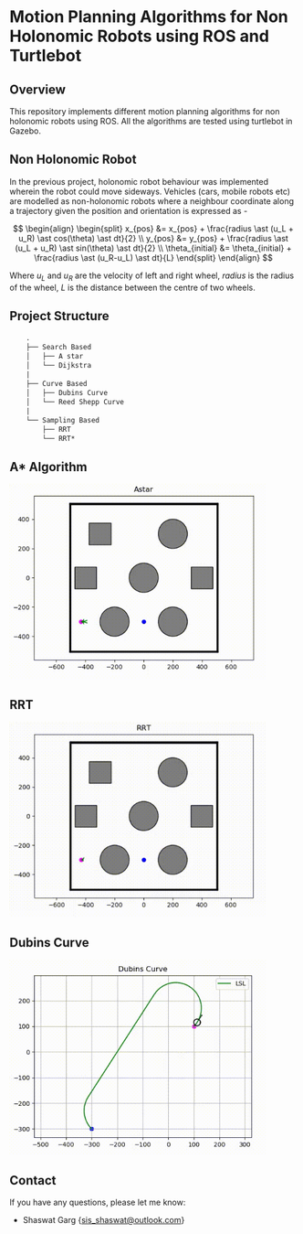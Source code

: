 # Motion Planning Algorithms for Non Holonomic Robots using ROS and Turtlebot

## Overview
This repository implements different motion planning algorithms for non holonomic robots using ROS. All the algorithms are tested using turtlebot in Gazebo. 

## Non Holonomic Robot

In the previous project, holonomic robot behaviour was implemented wherein the robot could move sideways. Vehicles (cars, mobile robots etc) are modelled as non-holonomic robots where a neighbour coordinate along a trajectory given the position and orientation is expressed as - 

$$ \begin{align}
\begin{split}
  x_{pos} &= x_{pos} + \frac{radius \ast (u_L + u_R) \ast cos(\theta) \ast dt}{2}
\\
  y_{pos} &= y_{pos} + \frac{radius \ast (u_L + u_R) \ast sin(\theta) \ast dt}{2}
\\
  \theta_{initial} &= \theta_{initial} + \frac{radius \ast (u_R-u_L) \ast dt}{L}
\end{split}
\end{align} $$

Where $u_L$ and $u_R$ are the velocity of left and right wheel, $radius$ is the radius of the wheel, $L$ is the distance between the centre of two wheels.

## Project Structure

```
    .
    ├── Search Based            
    │   ├── A star       
    │   └── Dijkstra       
    |    
    ├── Curve Based            
    │   ├── Dubins Curve       
    │   └── Reed Shepp Curve       
    |
    └── Sampling Based
        ├── RRT       
        └── RRT*            

```

## A* Algorithm

<div align=left>
    <td><img src="./results/Astar.gif" alt="Astar" width="450"/></a></td>
</div>

## RRT

<div align=left>
    <td><img src="./results/RRT.gif" alt="RRT" width="450"/></a></td>
</div>

## Dubins Curve

<div align=left>
    <td><img src="./results/dubins.gif" alt="Dubins" width="450"/></a></td>
</div>

## Contact

If you have any questions, please let me know:

- Shaswat Garg {[sis_shaswat@outlook.com]()}

